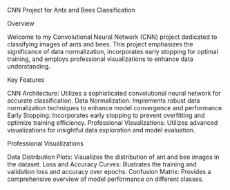 CNN Project for Ants and Bees Classification

Overview

Welcome to my Convolutional Neural Network (CNN) project dedicated to classifying images of ants and bees. This project emphasizes the significance of data normalization, incorporates early stopping for optimal training, and employs professional visualizations to enhance data understanding.

Key Features

CNN Architecture: Utilizes a sophisticated convolutional neural network for accurate classification.
Data Normalization: Implements robust data normalization techniques to enhance model convergence and performance.
Early Stopping: Incorporates early stopping to prevent overfitting and optimize training efficiency.
Professional Visualizations: Utilizes advanced visualizations for insightful data exploration and model evaluation.

Professional Visualizations

Data Distribution Plots: Visualizes the distribution of ant and bee images in the dataset.
Loss and Accuracy Curves: Illustrates the training and validation loss and accuracy over epochs.
Confusion Matrix: Provides a comprehensive overview of model performance on different classes.
